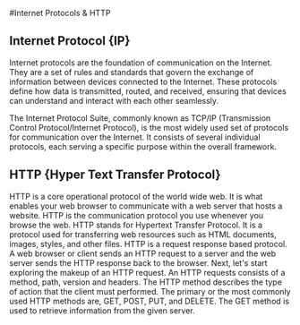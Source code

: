#Internet Protocols & HTTP

## Internet Protocol {IP}
Internet protocols are the foundation of communication on the Internet. They are a set of rules and standards that govern the exchange of information between devices connected to the Internet. These protocols define how data is transmitted, routed, and received, ensuring that devices can understand and interact with each other seamlessly.

The Internet Protocol Suite, commonly known as TCP/IP (Transmission Control Protocol/Internet Protocol), is the most widely used set of protocols for communication over the Internet. It consists of several individual protocols, each serving a specific purpose within the overall framework.


## HTTP {Hyper Text Transfer Protocol}
HTTP is a core operational protocol of the world wide web. It is what enables your web browser to communicate with a web server that hosts a website. HTTP is the communication protocol you use whenever you browse the web. HTTP stands for Hypertext Transfer Protocol. It is a protocol used for transferring web resources such as HTML documents, images, styles, and other files. HTTP is a request response based protocol. A web browser or client sends an HTTP request to a server and the web server sends the HTTP response back to the browser. Next, let's start exploring the makeup of an HTTP request. An HTTP requests consists of a method, path, version and headers. The HTTP method describes the type of action that the client must performed. The primary or the most commonly used HTTP methods are, GET, POST, PUT, and DELETE. The GET method is used to retrieve information from the given server.


